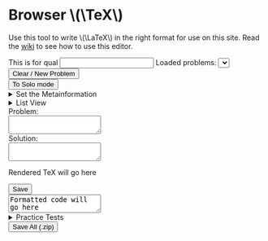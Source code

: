<html lang="en">
    <head>
        <meta charset="utf-8"/>
        <title>Browser TeX</title>
        <link rel="stylesheet" type="text/css" href="../css/tex.css"/>
        <script src="../scripts/xmlImporter.js"></script>
        <script src="../scripts/jax.js"></script>
        <link rel="stylesheet" type="text/css" href="../css/xmlViewer.css"/>
        <script src="../scripts/problems.js"></script>
        <script src="../scripts/tex.js" async defer></script>
        <link rel="apple-touch-icon" sizes="180x180" href="/icons/apple-touch-icon.png">
        <link rel="icon" type="image/png" sizes="32x32" href="/icons/favicon-32x32.png">
        <link rel="icon" type="image/png" sizes="16x16" href="/icons/favicon-16x16.png">
        <link rel="manifest" href="/site.webmanifest">
    </head>
    <body>
        <div class="title">
            <h1>Browser \(\TeX\)</h1>
        </div>
        <p>Use this tool to write \(\LaTeX\) in the right format for use on this site. Read the <a href="https://github.com/MathPeople/MathPeople.github.io/wiki/Making-the-Problems">wiki</a> to see how to use this editor.</p>
        <label for="qualName">This is for qual</label>
        <input type="text" id="qualName"/>
        <label for="loadedProblems">Loaded problems:</label>
        <select id="loadedProblems"></select>
        <div><button type="button" id="clearTex">Clear / New Problem</button></div>
        <div><button type="button" id="pairSolo">To Solo mode</button></div>
        <details id="metainformation">
            <summary>Set the Metainformation</summary>
            <p id="idP">Problem ID: <input type="text" id="problemID" list="idList"/><datalist id="idList"/></p>
            <div>
                <label for="newMetatype">New Metatype:</label><input id="newMetatype" type="text"/>
                <select id="newMetatypeType">
                    <option disabled="">Select Type</option>
                    <option>Checkbox</option>
                    <option>Radio</option>
                    <option>Scale</option>
                </select>
                <input id = "defaultOption" type="text" hide=""/>
            </div>
            <div id="putMetasHere"></div>
            <div><label>
                Rename metainformation
                <input id="renameMetainformation" type="text" placeholder="actually rename metainformation"/>
                </label></div>
            <div><label>
                Alternate name metainformation
                <input id="renameSoftMetainformation" type="text" placeholder="locally rename some tag"/>
                </label></div>
        </details>
        <details id="wholeList">
            <summary>List View</summary>
            <div>
                <label for="toggleColumn">Toggle column</label>
                <input id="toggleColumn" type="text"/>
            </div>
            <div>
                <label for="practiceSearch">Search</label>
                <input id="practiceSearch" type="text"/>
            </div>
            <table id="wholeListHere"></table>
        </details>
        <label for="texProblem" pairOnly="">Problem:</label>
        <div><textarea class="texInput" id="texProblem" spellcheck="false"></textarea></div>
        <label for="texSolution" pairOnly="">Solution:</label>
        <div pairOnly=""><textarea class="texInput" id="texSolution" spellcheck="false"></textarea></div>
        <div id="texLiveOut"><p>Rendered TeX will go here</p></div>
        <button type="button" id="save">Save</button>
        <div><textarea id="codeOut" spellcheck="false">Formatted code will go here</textarea></div>
        <details id="practiceTests">
            <summary>Practice Tests</summary>
            <button id="newPracticeTestButton">New Practice Test Configuration</button>
        </details>
        <button type="button" id="saveAll">Save All (.zip)</button>
        <p id="errorOut"/>
        <div id="problemsSpot"/>
    </body>
</html>